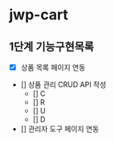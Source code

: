 # jwp-cart

## 1단계 기능구현목록
- [x] 상품 목록 페이지 연동
- [] 상품 관리 CRUD API 작성
  - [] C
  - [] R
  - [] U
  - [] D
- [] 관리자 도구 페이지 연동
